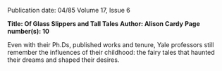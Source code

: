 Publication date: 04/85
Volume 17, Issue 6

**Title: Of Glass Slippers and Tall Tales**
**Author: Alison Cardy**
**Page number(s): 10**

Even with their Ph.Ds, published works and tenure, Yale professors still remember 
the influences of their childhood: the fairy tales that haunted their dreams and shaped 
their desires.